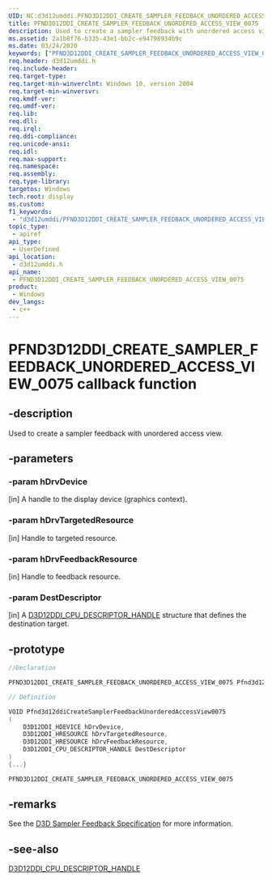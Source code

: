 ```yaml
---
UID: NC:d3d12umddi.PFND3D12DDI_CREATE_SAMPLER_FEEDBACK_UNORDERED_ACCESS_VIEW_0075
title: PFND3D12DDI_CREATE_SAMPLER_FEEDBACK_UNORDERED_ACCESS_VIEW_0075 (d3d12umddi.h)
description: Used to create a sampler feedback with unordered access view.
ms.assetid: 2a1b8f76-b335-43e1-bb2c-e94798934b9c
ms.date: 03/24/2020
keywords: ["PFND3D12DDI_CREATE_SAMPLER_FEEDBACK_UNORDERED_ACCESS_VIEW_0075 callback function"]
req.header: d3d12umddi.h
req.include-header: 
req.target-type: 
req.target-min-winverclnt: Windows 10, version 2004
req.target-min-winversvr: 
req.kmdf-ver: 
req.umdf-ver: 
req.lib: 
req.dll: 
req.irql: 
req.ddi-compliance: 
req.unicode-ansi: 
req.idl: 
req.max-support: 
req.namespace: 
req.assembly: 
req.type-library: 
targetos: Windows
tech.root: display
ms.custom:
f1_keywords:
 - "d3d12umddi/PFND3D12DDI_CREATE_SAMPLER_FEEDBACK_UNORDERED_ACCESS_VIEW_0075"
topic_type:
 - apiref
api_type:
 - UserDefined
api_location:
 - d3d12umddi.h
api_name:
 - PFND3D12DDI_CREATE_SAMPLER_FEEDBACK_UNORDERED_ACCESS_VIEW_0075
product:
 - Windows
dev_langs:
 - c++
---
```


# PFND3D12DDI_CREATE_SAMPLER_FEEDBACK_UNORDERED_ACCESS_VIEW_0075 callback function

## -description

Used to create a sampler feedback with unordered access view.

## -parameters

### -param hDrvDevice

[in] A handle to the display device (graphics context).

### -param hDrvTargetedResource

[in] Handle to targeted resource.

### -param hDrvFeedbackResource

[in] Handle to feedback resource.

### -param DestDescriptor

[in] A [D3D12DDI_CPU_DESCRIPTOR_HANDLE](ns-d3d12umddi-d3d12ddi_cpu_descriptor_handle.md) structure that defines the destination target.

## -prototype

```cpp
//Declaration

PFND3D12DDI_CREATE_SAMPLER_FEEDBACK_UNORDERED_ACCESS_VIEW_0075 Pfnd3d12ddiCreateSamplerFeedbackUnorderedAccessView0075;

// Definition

VOID Pfnd3d12ddiCreateSamplerFeedbackUnorderedAccessView0075
(
    D3D12DDI_HDEVICE hDrvDevice,
    D3D12DDI_HRESOURCE hDrvTargetedResource,
    D3D12DDI_HRESOURCE hDrvFeedbackResource,
    D3D12DDI_CPU_DESCRIPTOR_HANDLE DestDescriptor
)
{...}

PFND3D12DDI_CREATE_SAMPLER_FEEDBACK_UNORDERED_ACCESS_VIEW_0075


```

## -remarks

See the [D3D Sampler Feedback Specification](https://microsoft.github.io/DirectX-Specs/d3d/SamplerFeedback.html) for more information.

## -see-also

[D3D12DDI_CPU_DESCRIPTOR_HANDLE](ns-d3d12umddi-d3d12ddi_cpu_descriptor_handle.md)
